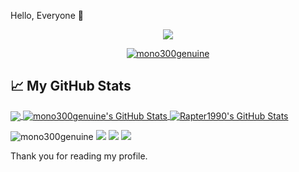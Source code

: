 Hello, Everyone 👋

<p align='center'>
  <img src='https://github-widgetbox.vercel.app/api/profile?username=mono300genuine&theme=darkmode&data=followers,repositories,stars,commits' />
</p>

<p align="center"> 
    <a href="https://github.com/ryo-ma/github-profile-trophy">
        <img src="https://github-profile-trophy.vercel.app/?username=mono300genuine&theme=onedark" alt="mono300genuine" />
    </a>
</p>


## &#x1f4c8; My GitHub Stats

<a href="https://github.com/mono300genuine">
  <img align="center" src="https://github-readme-stats.vercel.app/api/top-langs/?username=mono300genuine&title_color=ffffff&text_color=c9cacc&icon_color=2bbc8a&bg_color=1d1f21" />
</a>

<a href="https://github.com/mono300genuine">
  <img align="center" src="https://github-readme-stats.vercel.app/api?username=mono300genuine&show_icons=true&line_height=27&count_private=true&title_color=ffffff&text_color=c9cacc&icon_color=2bbc8a&bg_color=1d1f21" alt="mono300genuine's GitHub Stats" />
</a>


<a href="https://github.com/mono300genuine">
  <img align="center" src="https://github-readme-streak-stats.herokuapp.com/?user=mono300genuine&theme=dark&card_width=770" alt="Rapter1990's GitHub Stats" />
</a>

<p align="left"> 
    <img src="https://komarev.com/ghpvc/?username=rapter1990" alt="mono300genuine" /> 
    <img src="https://img.shields.io/github/followers/mono300genuine?style=social" />
    <img src="https://img.shields.io/github/stars/mono300genuine?style=social" />
    <img src="https://img.shields.io/github/watchers/mono300genuine/mono300genuine?style=social" />
</p>

Thank you for reading my profile.

